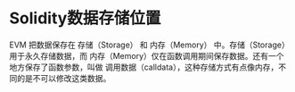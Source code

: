 # Solidity数据存储位置

EVM 把数据保存在 存储（Storage） 和 内存（Memory） 中。存储（Storage）用于永久存储数据，而 内存（Memory）仅在函数调用期间保存数据。还有一个地方保存了函数参数，叫做 调用数据（calldata），这种存储方式有点像内存，不同的是不可以修改这类数据。

